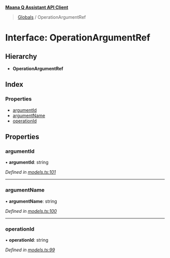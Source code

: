 **[Maana Q Assistant API Client](../README.md)**

> [Globals](../README.md) / OperationArgumentRef

# Interface: OperationArgumentRef

## Hierarchy

* **OperationArgumentRef**

## Index

### Properties

* [argumentId](operationargumentref.md#argumentid)
* [argumentName](operationargumentref.md#argumentname)
* [operationId](operationargumentref.md#operationid)

## Properties

### argumentId

•  **argumentId**: string

*Defined in [models.ts:101](https://github.com/maana-io/q-assistant-client/blob/develop/src/models.ts#L101)*

___

### argumentName

•  **argumentName**: string

*Defined in [models.ts:100](https://github.com/maana-io/q-assistant-client/blob/develop/src/models.ts#L100)*

___

### operationId

•  **operationId**: string

*Defined in [models.ts:99](https://github.com/maana-io/q-assistant-client/blob/develop/src/models.ts#L99)*
